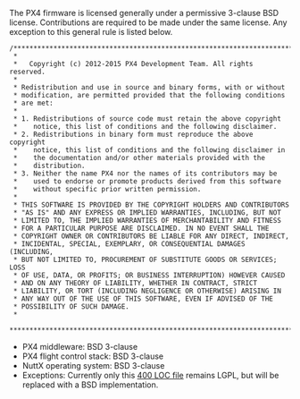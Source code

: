 The PX4 firmware is licensed generally under a permissive 3-clause BSD license. Contributions are required
to be made under the same license. Any exception to this general rule is listed below.

	/****************************************************************************
	 *
	 *   Copyright (c) 2012-2015 PX4 Development Team. All rights reserved.
	 *
	 * Redistribution and use in source and binary forms, with or without
	 * modification, are permitted provided that the following conditions
	 * are met:
	 *
	 * 1. Redistributions of source code must retain the above copyright
	 *    notice, this list of conditions and the following disclaimer.
	 * 2. Redistributions in binary form must reproduce the above copyright
	 *    notice, this list of conditions and the following disclaimer in
	 *    the documentation and/or other materials provided with the
	 *    distribution.
	 * 3. Neither the name PX4 nor the names of its contributors may be
	 *    used to endorse or promote products derived from this software
	 *    without specific prior written permission.
	 *
	 * THIS SOFTWARE IS PROVIDED BY THE COPYRIGHT HOLDERS AND CONTRIBUTORS
	 * "AS IS" AND ANY EXPRESS OR IMPLIED WARRANTIES, INCLUDING, BUT NOT
	 * LIMITED TO, THE IMPLIED WARRANTIES OF MERCHANTABILITY AND FITNESS
	 * FOR A PARTICULAR PURPOSE ARE DISCLAIMED. IN NO EVENT SHALL THE
	 * COPYRIGHT OWNER OR CONTRIBUTORS BE LIABLE FOR ANY DIRECT, INDIRECT,
	 * INCIDENTAL, SPECIAL, EXEMPLARY, OR CONSEQUENTIAL DAMAGES (INCLUDING,
	 * BUT NOT LIMITED TO, PROCUREMENT OF SUBSTITUTE GOODS OR SERVICES; LOSS
	 * OF USE, DATA, OR PROFITS; OR BUSINESS INTERRUPTION) HOWEVER CAUSED
	 * AND ON ANY THEORY OF LIABILITY, WHETHER IN CONTRACT, STRICT
	 * LIABILITY, OR TORT (INCLUDING NEGLIGENCE OR OTHERWISE) ARISING IN
	 * ANY WAY OUT OF THE USE OF THIS SOFTWARE, EVEN IF ADVISED OF THE
	 * POSSIBILITY OF SUCH DAMAGE.
	 *
	 ****************************************************************************/


  - PX4 middleware: BSD 3-clause
  - PX4 flight control stack: BSD 3-clause
  - NuttX operating system: BSD 3-clause
  - Exceptions: Currently only this [400 LOC file](https://github.com/PX4/Firmware/blob/master/src/lib/external_lgpl/tecs/tecs.cpp) remains LGPL, but will be replaced with a BSD implementation.